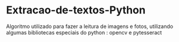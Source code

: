 # Extracao-de-textos-Python
Algoritmo utilizado para fazer a leitura de imagens e fotos, utilizando algumas bibliotecas especiais do python : opencv e pytesseract
